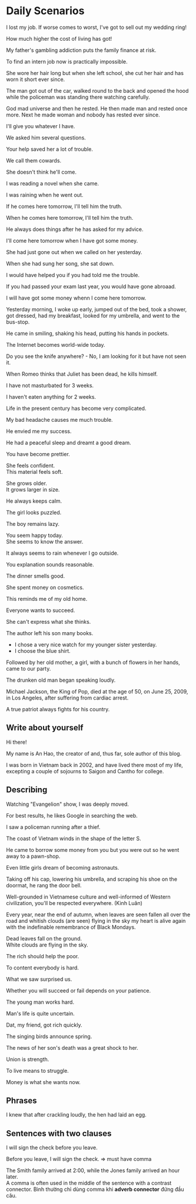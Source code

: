 # Daily Scenarios

I lost my job. If worse comes to worst, I've got to sell out my wedding ring!

How much higher the cost of living has got!

My father's gambling addiction puts the family finance at risk.

To find an intern job now is practically impossible.

She wore her hair long but when she left school, she cut her hair and has worn it short ever since.

The man got out of the car, walked round to the back and opened the hood while the policeman was standing there watching carefully.

God mad universe and then he rested. He then made man and rested once more. Next he made woman and nobody has rested ever since.

I'll give you whatever I have.

We asked him several questions.

Your help saved her a lot of trouble.

We call them cowards.

She doesn't think he'll come.

I was reading a novel when she came.

I was raining when he went out.

If he comes here tomorrow, I'll tell him the truth.

When he comes here tomorrow, I'll tell him the truth.

He always does things after he has asked for my advice.

I'll come here tomorrow when I have got some money.

She had just gone out when we called on her yesterday.

When she had sung her song, she sat down.

I would have helped you if you had told me the trouble.

If you had passed your exam last year, you would have gone abroaad.

I will have got some money whenn I come here tomorrow.

Yesterday morning, I woke up early, jumped out of the bed, took a shower, got dressed, had my breakfast, looked for my umbrella, and went to the bus-stop.

He came in smiling, shaking his head, putting his hands in pockets.

The Internet becomes world-wide today.

Do you see the knife anywhere? - No, I am looking for it but have not seen it.

When Romeo thinks that Juliet has been dead, he kills himself.

I have not masturbated for 3 weeks.

I haven't eaten anything for 2 weeks.

Life in the present century has become very complicated.

My bad headache causes me much trouble.

He envied me my success.

He had a peaceful sleep and dreamt a good dream.

You have become prettier.

She feels confident.  
This material feels soft.

She grows older.  
It grows larger in size.

He always keeps calm.

The girl looks puzzled.

The boy remains lazy.

You seem happy today.  
She seems to know the answer.

It always seems to rain whenever I go outside.

You explanation sounds reasonable.

The dinner smells good.

She spent money on cosmetics.

This reminds me of my old home.

Everyone wants to succeed.

She can't express what she thinks.

The author left his son many books.

- I chose a very nice watch for my younger sister yesterday.
- I choose the blue shirt.

Followed by her old mother, a girl, with a bunch of flowers in her hands, came to our party.

The drunken old man began speaking loudly.

Michael Jackson, the King of Pop, died at the age of 50, on June 25, 2009, in Los Angeles, after suffering from cardiac arrest.

A true patriot always fights for his country.

## Write about yourself

Hi there!

My name is An Hao, the creator of and, thus far, sole author of this blog.

I was born in Vietnam back in 2002, and have lived there most of my life, excepting a couple of sojourns to Saigon and Cantho for college.

## Describing

Watching "Evangelion" show, I was deeply moved.

For best results, he likes Google in searching the web.

I saw a policeman running after a thief.

The coast of Vietnam winds in the shape of the letter S.

He came to borrow some money from you but you were out so he went away to a pawn-shop.

Even little girls dream of becoming astronauts.

Taking off his cap, lowering his umbrella, and scraping his shoe on the doormat, he rang the door bell.

Well-grounded in Vietnamese culture and well-informed of Western civilization, you'll be respected everywhere. (Kinh Luân)

Every year, near the end of autumn, when leaves are seen fallen all over the road and whitish clouds (are seen) flying in the sky my heart is alive again with the indefinable remembrance of Black Mondays.

Dead leaves fall on the ground.  
White clouds are flying in the sky.

The rich should help the poor.

To content everybody is hard.

What we saw surprised us.

Whether you will succeed or fail depends on your patience.

The young man works hard.

Man's life is quite uncertain.

Dat, my friend, got rich quickly.

The singing birds announce spring.

The news of her son's death was a great shock to her.

Union is strength.

To live means to struggle.

Money is what she wants now.

## Phrases

I knew that after crackling loudly, the hen had laid an egg.

## Sentences with two clauses

I will sign the check before you leave.

Before you leave, I will sign the check. => must have comma

The Smith family arrived at 2:00, while the Jones family arrived an hour later.  
A comma is often used in the middle of the sentence with a contrast connector. Bình thường chỉ dùng comma khi **adverb connector** đứng đầu câu.

